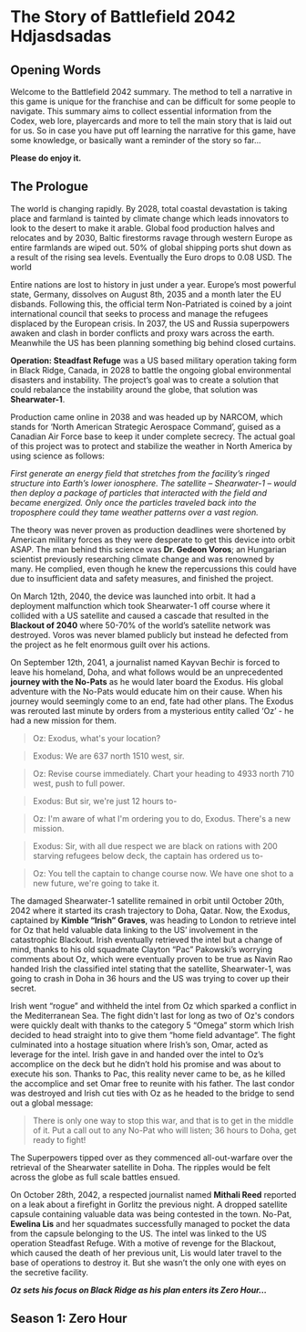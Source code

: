 # The Story of Battlefield 2042 Hdjasdsadas

## Opening Words 

Welcome to the Battlefield 2042 summary. The method to tell a narrative in this game is unique for the franchise and can be difficult for some people to navigate. This summary aims to collect essential information from the Codex, web lore, playercards and more to tell the main story that is laid out for us. So in case you have put off learning the narrative for this game, have some knowledge, or basically want a reminder of the story so far…

**Please do enjoy it.**


## The Prologue

The world is changing rapidly. By 2028, total coastal devastation is taking place and farmland is tainted by climate change which leads innovators to look to the desert to make it arable. Global food production halves and relocates and by 2030, Baltic firestorms ravage through western Europe as entire farmlands are wiped out. 50% of global shipping ports shut down as a result of the rising sea levels. Eventually the Euro drops to 0.08 USD. The world 

Entire nations are lost to history in just under a year. Europe’s most powerful state, Germany, dissolves on August 8th, 2035 and a month later the EU disbands. Following this, the official term Non-Patriated is coined by a joint international council that seeks to process and manage the refugees displaced by the European crisis. In 2037, the US and Russia superpowers awaken and clash in border conflicts and proxy wars across the earth. Meanwhile the US has been planning something big behind closed curtains.

**Operation: Steadfast Refuge** was a US based military operation taking form in Black Ridge, Canada, in 2028 to battle the ongoing global environmental disasters and instability. The project’s goal was to create a solution that could rebalance the instability around the globe, that solution was **Shearwater-1**.

Production came online in 2038 and was headed up by NARCOM, which stands for ‘North American Strategic Aerospace Command’, guised as a Canadian Air Force base to keep it under complete secrecy. The actual goal of this project was to protect and stabilize the weather in North America by using science as follows:

*First generate an energy field that stretches from the facility’s ringed structure into Earth’s lower ionosphere. The satellite – Shearwater-1 – would then deploy a package of particles that interacted with the field and became energized. Only once the particles traveled back into the troposphere could they tame weather patterns over a vast region.*

The theory was never proven as production deadlines were shortened by American military forces as they were desperate to get this device into orbit ASAP. The man behind this science was **Dr. Gedeon Voros**; an Hungarian scientist previously researching climate change and was renowned by many. He complied, even though he knew the repercussions this could have due to insufficient data and safety measures, and finished the project.

On March 12th, 2040, the device was launched into orbit. It had a deployment malfunction which took Shearwater-1 off course where it collided with a US satellite and caused a cascade that resulted in the **Blackout of 2040** where 50-70% of the world’s satellite network was destroyed. Voros was never blamed publicly but instead he defected from the project as he felt enormous guilt over his actions.

On September 12th, 2041, a journalist named Kayvan Bechir is forced to leave his homeland, Doha, and what follows would be an unprecedented **journey with the No-Pats** as he would later board the Exodus. His global adventure with the No-Pats would educate him on their cause. When his journey would seemingly come to an end, fate had other plans. The Exodus was rerouted last minute by orders from a mysterious entity called ‘Oz’ - he had a new mission for them.

> Oz: Exodus, what's your location?

> Exodus: We are 637 north 1510 west, sir.

> Oz: Revise course immediately. Chart your heading to 4933 north 710 west, push to full power.

> Exodus: But sir, we're just 12 hours to-

> Oz: I'm aware of what I'm ordering you to do, Exodus. There's a new mission.

> Exodus: Sir, with all due respect we are black on rations with 200 starving refugees below deck, the captain has ordered us to-

> Oz: You tell the captain to change course now. We have one shot to a new future, we're going to take it.

The damaged Shearwater-1 satellite remained in orbit until October 20th, 2042 where it started its crash trajectory to Doha, Qatar. Now, the Exodus, captained by **Kimble “Irish” Graves**, was heading to London to retrieve intel for Oz that held valuable data linking to the US’ involvement in the catastrophic Blackout. Irish eventually retrieved the intel but a change of mind, thanks to his old squadmate Clayton “Pac” Pakowski’s worrying comments about Oz, which were eventually proven to be true as Navin Rao handed Irish the classified intel stating that the satellite, Shearwater-1, was going to crash in Doha in 36 hours and the US was trying to cover up their secret.

Irish went “rogue” and withheld the intel from Oz which sparked a conflict in the Mediterranean Sea. The fight didn't last for long as two of Oz's condors were quickly dealt with thanks to the category 5 “Omega” storm which Irish decided to head straight into to give them “home field advantage”. The fight culminated into a hostage situation where Irish’s son, Omar, acted as leverage for the intel. Irish gave in and handed over the intel to Oz’s accomplice on the deck but he didn’t hold his promise and was about to execute his son. Thanks to Pac, this reality never came to be, as he killed the accomplice and set Omar free to reunite with his father. The last condor was destroyed and Irish cut ties with Oz as he headed to the bridge to send out a global message:

> There is only one way to stop this war, and that is to get in the middle of it. Put a call out to any No-Pat who will listen; 36 hours to Doha, get ready to fight!

The Superpowers tipped over as they commenced all-out-warfare over the retrieval of the Shearwater satellite in Doha. The ripples would be felt across the globe as full scale battles ensued.

On October 28th, 2042, a respected journalist named **Mithali Reed** reported on a leak about a firefight in Gorlitz the previous night. A dropped satellite capsule containing valuable data was being contested in the town. No-Pat, **Ewelina Lis** and her squadmates successfully managed to pocket the data from the capsule belonging to the US. The intel was linked to the US operation Steadfast Refuge. With a motive of revenge for the Blackout, which caused the death of her previous unit, Lis would later travel to the base of operations to destroy it. But she wasn’t the only one with eyes on the secretive facility.

***Oz sets his focus on Black Ridge as his plan enters its Zero Hour…***


## Season 1: Zero Hour
